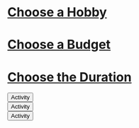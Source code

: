 <!--- This section is Cascading Style Sheet (CSS) and applies to HTML -->
<style>
/* "row style" is flexible size and aligns pictures in center */
.row {
  align-items: center;
  display: flex;
}

/* "column style" is one-third of the width with padding */
.column {
  flex: 33.33%;
  padding: 5px;
}

.hobbies {
  position: relative;
  right: 100px;
  top: 10px;
}

.budgets {
  position: relative;
  right: 300px;
}

.durations {
  position: relative;
  right: 700px;
}

.hobby {
  position: relative;
}

.budget {
  position: relative;
}

.duration {
  position: relative;
}

</style>



<h1 id="hobbies"><u>Choose a Hobby</u></h1>
<h1 id="budgets"><u>Choose a Budget</u></h1>
<h1 id="durations"><u>Choose the Duration</u></h1>

<div class="hobby">
  <button onclick="myFunction()" class="dropbtn">Activity</button>
  <div id="myDropdown" class="dropdown-content">
  </div>
</div>

<div class="budget">
  <button onclick="myFunction()" class="dropbtn">Activity</button>
  <div id="myDropdown" class="dropdown-content">
  </div>
</div>

<div class="duration">
  <button onclick="myFunction()" class="dropbtn">Activity</button>
  <div id="myDropdown" class="dropdown-content">
  </div>
</div>

<script>
    // URL for deployment
    var url = "https://amitha-sanka.github.io/janl/"
    // Comment out next line for local testing
    //url = "http://localhost:8731"
    // Authenticate endpoint
    const activities_url = url + '/api/activities';
</script>
